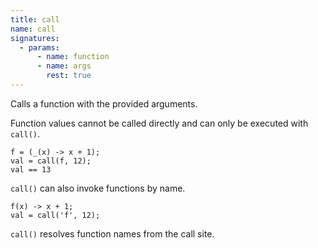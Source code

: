 ```yaml
---
title: call
name: call
signatures:
  - params:
      - name: function
      - name: args
        rest: true
---
```


Calls a function with the provided arguments.

Function values cannot be called directly and can only be executed with
`call()`.

```scarpet
f = (_(x) -> x + 1);
val = call(f, 12);
val == 13
```

`call()` can also invoke functions by name.

```scarpet
f(x) -> x + 1;
val = call('f', 12);
```

`call()` resolves function names from the call site.

